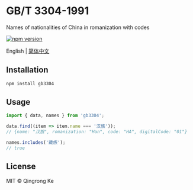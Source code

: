 # GB/T 3304-1991

Names of nationalities of China in romanization with codes

[![npm version](https://img.shields.io/npm/v/gb3304.svg)](https://www.npmjs.com/package/gb3304)

English | [简体中文](./README-zh-hans.md)

## Installation

```sh
npm install gb3304
```

## Usage

```js
import { data, names } from 'gb3304';

data.find((item => item.name === '汉族'));
// {name: "汉族", romanization: "Han", code: "HA", digitalCode: "01"}

names.includes('藏族');
// true
```

## License

MIT © Qingrong Ke
